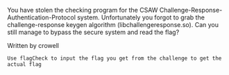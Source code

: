 You have stolen the checking program for the CSAW Challenge-Response-Authentication-Protocol system. Unfortunately you forgot to grab the challenge-response keygen algorithm (libchallengeresponse.so). Can you still manage to bypass the secure system and read the flag?

Written by crowell

`Use flagCheck to input the flag you get from the challenge to get the actual flag`